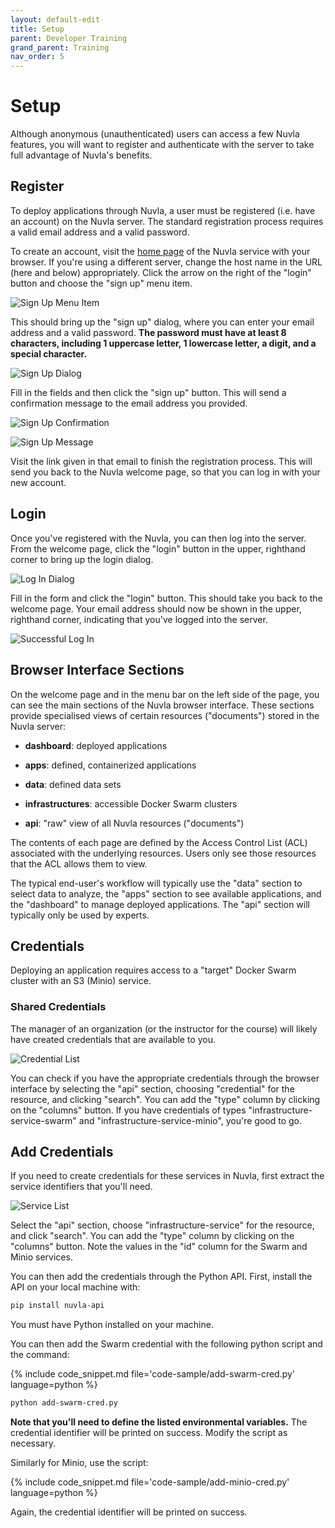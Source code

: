 ```yaml
---
layout: default-edit
title: Setup
parent: Developer Training
grand_parent: Training
nav_order: 5
---
```


Setup
=====

Although anonymous (unauthenticated) users can access a few Nuvla
features, you will want to register and authenticate with the server
to take full advantage of Nuvla's benefits.

## Register

To deploy applications through Nuvla, a user must be registered
(i.e. have an account) on the Nuvla server. The standard registration
process requires a valid email address and a valid password.

To create an account, visit the [home page](https://demo.nuvla.io/) of
the Nuvla service with your browser. If you're using a different
server, change the host name in the URL (here and below)
appropriately. Click the arrow on the right of the "login" button and
choose the "sign up" menu item.

![Sign Up Menu Item](/docs/training/developer/assets/sign-up-menu-item.png)

This should bring up the "sign up" dialog, where you can enter your
email address and a valid password.  **The password must have at least
8 characters, including 1 uppercase letter, 1 lowercase letter, a
digit, and a special character.**

![Sign Up Dialog](/docs/training/developer/assets/sign-up-dialog.png)

Fill in the fields and then click the "sign up" button.  This will
send a confirmation message to the email address you provided.

![Sign Up Confirmation](/docs/training/developer/assets/sign-up-message.png)

![Sign Up Message](/docs/training/developer/assets/sign-up-email.png)

Visit the link given in that email to finish the registration process.
This will send you back to the Nuvla welcome page, so that you can log
in with your new account.

## Login

Once you've registered with the Nuvla, you can then log into the
server.  From the welcome page, click the "login" button in the upper,
righthand corner to bring up the login dialog.

![Log In Dialog](/docs/training/developer/assets/log-in-dialog.png)

Fill in the form and click the "login" button.  This should take you
back to the welcome page. Your email address should now be shown
in the upper, righthand corner, indicating that you've logged into the
server.

![Successful Log In](/docs/training/developer/assets/log-in-success.png)

## Browser Interface Sections

On the welcome page and in the menu bar on the left side of the page,
you can see the main sections of the Nuvla browser interface.  These
sections provide specialised views of certain resources ("documents")
stored in the Nuvla server:

 - **dashboard**: deployed applications

 - **apps**: defined, containerized applications

 - **data**: defined data sets

 - **infrastructures**: accessible Docker Swarm clusters

 - **api**: "raw" view of all Nuvla resources ("documents")

The contents of each page are defined by the Access Control List (ACL)
associated with the underlying resources. Users only see those
resources that the ACL allows them to view.

The typical end-user's workflow will typically use the "data" section
to select data to analyze, the "apps" section to see available
applications, and the "dashboard" to manage deployed applications. The
"api" section will typically only be used by experts.

## Credentials

Deploying an application requires access to a "target" Docker Swarm
cluster with an S3 (Minio) service.

### Shared Credentials

The manager of an organization (or the instructor for the course) will
likely have created credentials that are available to you.

![Credential List](/docs/training/developer/assets/api-creds.png)

You can check if you have the appropriate credentials through the
browser interface by selecting the "api" section, choosing
"credential" for the resource, and clicking "search".  You can add the
"type" column by clicking on the "columns" button.  If you have
credentials of types "infrastructure-service-swarm" and
"infrastructure-service-minio", you're good to go.

## Add Credentials

If you need to create credentials for these services in Nuvla, first
extract the service identifiers that you'll need.

![Service List](/docs/training/developer/assets/api-services.png)

Select the "api" section, choose "infrastructure-service" for the
resource, and click "search".  You can add the "type" column by
clicking on the "columns" button.  Note the values in the "id" column
for the Swarm and Minio services.

You can then add the credentials through the Python API. First,
install the API on your local machine with:

```sh
pip install nuvla-api
```

You must have Python installed on your machine.

You can then add the Swarm credential with the following python
script and the command:

{% include code_snippet.md file='code-sample/add-swarm-cred.py' language=python %}

```sh
python add-swarm-cred.py
```

**Note that you'll need to define the listed environmental
variables.** The credential identifier will be printed on success.
Modify the script as necessary.

Similarly for Minio, use the script:

{% include code_snippet.md file='code-sample/add-minio-cred.py' language=python %}

Again, the credential identifier will be printed on success.


